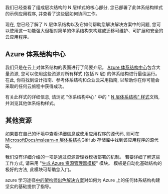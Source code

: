 我们已经查看了组成层次结构的 N 层样式的核心部分, 您已部署了此体系结构样式的示例应用程序, 并查看了这些层如何协同工作。

现在, 您已经了解了 N 层体系结构以及它如何帮助您解决解决方案中的问题, 您可以使用这一功能强大但相对简单的体系结构来构建或迁移可维护、可扩展和安全的云应用程序。

## <a name="azure-architecture-center"></a>Azure 体系结构中心

我们只是在云上对体系结构的表面进行了简要介绍。 [Azure 体系结构中心](https://docs.microsoft.com/azure/architecture/)包含大量资源, 您可以使用这些资源对所有样式 (包括 N 层) 的体系结构进行最佳运行。 在此, 你将找到设计指南、参考体系结构和企业云采用指南, 以帮助你在你可能会采取的任何云旅程中获得成功。

有关此样式的详细信息, 请浏览 "体系结构中心" 中的 " [N 层体系结构" 样式](https://docs.microsoft.com/azure/architecture/guide/architecture-styles/n-tier)文档, 并浏览其他体系结构样式。

## <a name="additional-resources"></a>其他资源

如果要在自己的环境中查看详细信息或使用应用程序的源代码, 则可在[MicrosoftDocs/mslearn-n 层体系结构](https://github.com/MicrosoftDocs/mslearn-n-tier-architecture)GitHub 存储库中找到该应用程序的源代码。 

我们没有详细介绍的一项是通过资源管理器模板部署的机制。 若要详细了解这些工作方式, 请采用 "[生成 Azure 资源管理器模板](https://docs.microsoft.com/learn/modules/build-azure-vm-templates/)" 模块。 模板是自动化基础结构的极好的方法, 此模块可帮助您入门。

azure 学习途径[中的架构师出色解决方案](https://docs.microsoft.com/learn/paths/architect-great-solutions-in-azure/)对如何为 Azure 上的任何体系结构构建坚实的基础提供了指导。